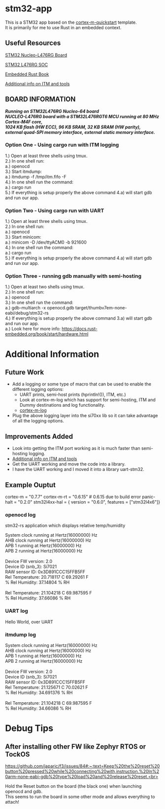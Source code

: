 # stm32-app
This is a STM32 app based on the [cortex-m-quickstart](https://github.com/rust-embedded/cortex-m-quickstart) template.<br>
It is primarily for me to use Rust in an embedded context.<br>

## Useful Resources
[STM32 Nucleo-L476RG Board](https://www.st.com/content/st_com/en/products/evaluation-tools/product-evaluation-tools/mcu-mpu-eval-tools/stm32-mcu-mpu-eval-tools/stm32-nucleo-boards/nucleo-l476rg.html)

[STM32 L476RG SOC](https://www.st.com/en/microcontrollers-microprocessors/stm32l476rg.html#documentation)

[Embedded Rust Book](https://docs.rust-embedded.org/book/start/hardware.html)

[Additional info on ITM and tools](https://docs.rs/itm/0.2.1/itm/)

## BOARD INFORMATION
 ***Running on STM32L476RG Nucleo-64 board***<br>
 ***NUCLEO-L476RG board with a STM32L476RGT6 MCU running at 80 MHz Cortex-M4F core,***<br>
 ***1024 KB flash (HW ECC), 96 KB SRAM, 32 KB SRAM (HW parity),***<br>
 ***external quad-SPI memory interface, external static memory interface.***<br>

### Option One - Using cargo run with ITM logging<br>
1.) Open at least three shells using tmux.<br>
2.) In one shell run:<br>
    a.) openocd<br>
3.) Start itmdump:<br>
    a.) itmdump -f /tmp/itm.fifo -F<br>
4.) In one shell run the command:<br>
    a.) cargo run<br>
5.) If everything is setup properly the above command 4.a) will start gdb and run our app.<br>

### Option Two - Using cargo run with UART<br>
1.) Open at least three shells using tmux.<br>
2.) In one shell run:<br>
    a.) openocd<br>
3.) Start minicom:<br>
    a.) minicom -D /dev/ttyACM0 -b 921600<br>
4.) In one shell run the command:<br>
    a.) cargo run<br>
5.) If everything is setup properly the above command 4.a) will start gdb and run our app.<br>

### Option Three - running gdb manually with semi-hosting <br>
1.) Open at least two shells using tmux.<br>
2.) In one shell run:<br>
    a.) openocd<br>
3.) In one shell run the command:<br>
    a.) gdb-multiarch -x openocd.gdb target/thumbv7em-none-eabi/debug/stm32-rs<br>
4.) If everything is setup properly the above command 3.a) will start gdb and run our app.<br>
    a.) Look here for more info: https://docs.rust-embedded.org/book/start/hardware.html<br>

# Additional Information

## Future Work
* Add a logging or some type of macro that can be used to enable the different logging options:<br>
    * UART prints, semi-host prints (hprintln!()), ITM, etc.)<br>
    * Look at cortex-m-log which has support for semi-hosting, ITM and Dummy destinations and log functionality.
    * [cortex-m-log](https://github.com/DoumanAsh/cortex-m-log)
* Plug the above logging layer into the si70xx lib so it can take advantage of all the logging options.<br>

## Improvements Added
* Look into getting the ITM port working as it is much faster than semi-hosting logging.<br>
* [Additional info on ITM and tools](https://docs.rs/itm/0.2.1/itm/)<br>
* Get the UART working and move the code into a library. <br>
* I have the UART working and I moved it into a library uart-stm32.<br>

## Example Ouptut
cortex-m = "0.7.7"
cortex-m-rt = "0.6.15" # 0.6.15 due to build error
panic-halt = "0.2.0"
stm32l4xx-hal = { version = "0.6.0", features = ["stm32l4x6"]}
### openocd log
stm32-rs application which displays relative temp/humidity<br>

System clock running at Hertz(16000000) Hz<br>
AHB clock running at Hertz(16000000) Hz<br>
APB 1 running at Hertz(16000000) Hz<br>
APB 2 running at Hertz(16000000) Hz<br>
<br>
Device FW version: 2.0<br>
Device ID (snb_3): Si7021<br>
RAW sensor ID: 0x3D891CCC15FFB5FF<br>
Rel Temperature: 20.718117 C 69.29261 F<br>
% Rel Humidity: 37.14804 % RH<br>
<br>
Rel Temperature: 21.104218 C 69.987595 F<br>
% Rel Humidity: 37.66086 % RH<br>

### UART log
Hello World, over UART<br>

### itmdump log
System clock running at Hertz(16000000) Hz<br>
AHB clock running at Hertz(16000000) Hz<br>
APB 1 running at Hertz(16000000) Hz<br>
APB 2 running at Hertz(16000000) Hz<br>
<br>
Device FW version: 2.0<br>
Device ID (snb_3): Si7021<br>
RAW sensor ID: 0x3D891CCC15FFB5FF<br>
Rel Temperature: 21.125671 C 70.02621 F<br>
% Rel Humidity: 34.691376 % RH<br>
<br>
Rel Temperature: 21.104218 C 69.987595 F<br>
% Rel Humidity: 34.66086 % RH<br>

# Debug Tips
## After installing other FW like Zephyr RTOS or TockOS
https://github.com/japaric/f3/issues/84#:~:text=Keep%20the%20reset%20button%20pressed%20while%20connecting%20with,instruction.%20In%20arm-none-eabi-gdb%20type%20load%20and%20release%20reset.<br>

Hold the Reset button on the board (the black one) when launching openocd and gdb.<br>
This seems to run the board in some other mode and allows everything to attach!<br>
